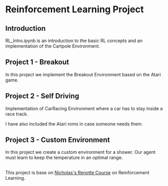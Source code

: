 # __Reinforcement Learning Project__


## __Introduction__
  RL_Intro.ipynb is an introduction to the basic RL concepts and an implementation of the Cartpole Environment.

## __Project 1 - Breakout__
  In this project we implement the Breakout Environment based on the Atari game.

## __Project 2 - Self Driving__
  Implementation of CarRacing Environment where a car has to stay inside a race track.
  
  I have also included the Atari roms in case someone needs them.
 
## __Project 3 - Custom Environment__
  In this project we create a custom environment for a shower. Our agent must learn to keep the temperature in an optimal range.
  
##
 This project is base on [Nicholas's Renotte Course](https://www.youtube.com/watch?v=Mut_u40Sqz4&ab_channel=NicholasRenotte) on Reinforcement Learning.
